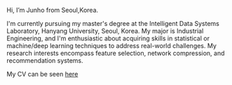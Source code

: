 Hi, I’m Junho from Seoul,Korea.

I'm currently pursuing my master's degree at the Intelligent Data Systems Laboratory, Hanyang University, Seoul, Korea. My major is Industrial Engineering, and I'm enthusiastic about acquiring skills in statistical or machine/deep learning techniques to address real-world challenges. My research interests encompass feature selection, network compression, and recommendation systems.

My CV can be seen [here](https://github.com/lookbackjh/lookbackjh/blob/main/CV_junho.pdf)


<!---
Corpse-is-Talking/Corpse-is-Talking is a ✨ special ✨ repository because its `README.md` (this file) appears on your GitHub profile.
You can click the Preview link to take a look at your changes.
--->
